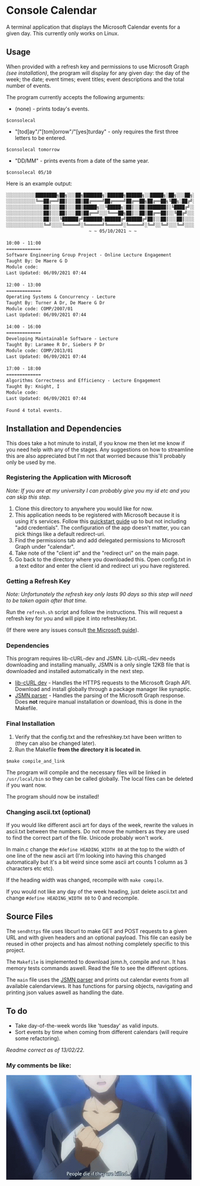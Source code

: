 # Console Calendar
A terminal application that displays the Microsoft Calendar events for a given day. This currently only works on Linux.

## Usage
When provided with a refresh key and permissions to use Microsoft Graph _(see installation)_, the program will display for any given day: the day of the week; the date; event times; event titles; event descriptions and the total number of events.

The program currently accepts the following arguments:

* (none) - prints today's events.
```
$consolecal
```

* "\[tod\]ay"/"\[tom\]orrow"/"\[yes\]turday" - only requires the first three letters to be entered.
```
$consolecal tomorrow
```

* "DD/MM" - prints events from a date of the same year.
```
$consolecal 05/10
```

Here is an example output:
```
░░░░░░░░░░░████████╗██╗░░░██╗███████╗░██████╗██████╗░░█████╗░██╗░░░██╗░░░░░░░░░░
░░░░░░░░░░░╚══██╔══╝██║░░░██║██╔════╝██╔════╝██╔══██╗██╔══██╗╚██╗░██╔╝░░░░░░░░░░
░░░░░░░░░░░░░░██║░░░██║░░░██║█████╗░░╚█████╗░██║░░██║███████║░╚████╔╝░░░░░░░░░░░
░░░░░░░░░░░░░░██║░░░██║░░░██║██╔══╝░░░╚═══██╗██║░░██║██╔══██║░░╚██╔╝░░░░░░░░░░░░
░░░░░░░░░░░░░░██║░░░╚██████╔╝███████╗██████╔╝██████╔╝██║░░██║░░░██║░░░░░░░░░░░░░
░░░░░░░░░░░░░░╚═╝░░░░╚═════╝░╚══════╝╚═════╝░╚═════╝░╚═╝░░╚═╝░░░╚═╝░░░░░░░░░░░░░
                               ~ ~ 05/10/2021 ~ ~

10:00 - 11:00
=============
Software Engineering Group Project - Online Lecture Engagement
Taught By: De Maere G D
Module code:
Last Updated: 06/09/2021 07:44

12:00 - 13:00
=============
Operating Systems & Concurrency - Lecture
Taught By: Turner A Dr, De Maere G Dr
Module code: COMP/2007/01
Last Updated: 06/09/2021 07:44

14:00 - 16:00
=============
Developing Maintainable Software - Lecture
Taught By: Laramee R Dr, Siebers P Dr
Module code: COMP/2013/01
Last Updated: 06/09/2021 07:44

17:00 - 18:00
=============
Algorithms Correctness and Efficiency - Lecture Engagement
Taught By: Knight, I
Module code:
Last Updated: 06/09/2021 07:44

Found 4 total events.
```

## Installation and Dependencies

This does take a hot minute to install, if you know me then let me know if you need help with any of the stages. Any suggestions on how to streamline this are also appreciated but I'm not that worried because this'll probably only be used by me.

### Registering the Application with Microsoft
_Note: If you are at my university I can probably give you my id etc and you can skip this step._

1. Clone this directory to anywhere you would like for now.
1. This application needs to be registered with Microsoft because it is using it's services. Follow this [quickstart guide](https://docs.microsoft.com/en-us/azure/active-directory/develop/quickstart-register-app#register-an-application) up to but not including "add credentials". The configuration of the app doesn't matter, you can pick things like a default redirect-uri.
1. Find the permissions tab and add delegated permissions to Microsoft Graph under "calendar".
1. Take note of the "client id" and the "redirect uri" on the main page.
1. Go back to the directory where you downloaded this. Open config.txt in a text editor and enter the client id and redirect uri you have registered.

### Getting a Refresh Key
_Note: Unfortunately the refresh key only lasts 90 days so this step will need to be taken again after that time._

Run the `refresh.sh` script and follow the instructions. This will request a refresh key for you and will pipe it into refreshkey.txt.

(If there were any issues consult [the Microsoft guide](https://docs.microsoft.com/en-us/graph/auth-v2-user)).

### Dependencies
This program requires lib-cURL-dev and JSMN. Lib-cURL-dev needs downloading and installing manually, JSMN is a only single 12KB file that is downloaded and installed automatically in the next step.
* [lib-cURL dev](https://curl.se/) - Handles the HTTPS requests to the Microsoft Graph API. Download and install globally through a package manager like synaptic.
* [JSMN parser](https://github.com/zserge/jsmn) - Handles the parsing of the Microsoft Graph response. Does **not** require manual installation or download, this is done in the Makefile.

### Final Installation
1. Verify that the config.txt and the refreshkey.txt have been written to (they can also be changed later).
1. Run the Makefile **from the directory it is located in**.

```
$make compile_and_link
```
The program will compile and the necessary files will be linked in `/usr/local/bin` so they can be called globally. The local files can be deleted if you want now.

The program should now be installed!

### Changing ascii.txt (optional)
If you would like different ascii art for days of the week, rewrite the values in ascii.txt between the numbers. Do not move the numbers as they are used to find the correct part of the file. Unicode probably won't work.

In main.c change the `#define HEADING_WIDTH 80` at the top to the width of one line of the new ascii art (I'm looking into having this changed automatically but it's a bit weird since some ascii art counts 1 column as 3 characters etc etc). 

If the heading width was changed, recompile with `make compile`. 

If you would not like any day of the week heading, just delete ascii.txt and change `#define HEADING_WIDTH 80` to 0 and recompile.

## Source Files
The `sendhttps` file uses libcurl to make GET and POST requests to a given URL and with given headers and an optional payload. This file can easily be reused in other projects and has almost nothing completely specific to this project.

The `Makefile` is implemented to download jsmn.h, compile and run. It has memory tests commands aswell. Read the file to see the different options.

The `main` file uses the [JSMN parser](https://github.com/zserge/jsmn) and prints out calendar events from all available calendarviews. It has functions for parsing objects, navigating and printing json values aswell as handling the date.

## To do
* Take day-of-the-week words like 'tuesday' as valid inputs.
* Sort events by time when coming from different calendars (will require some refactoring).

_Readme correct as of 13/02/22._

### My comments be like:

![My Commenting Style](./src/mycomments.gif)
